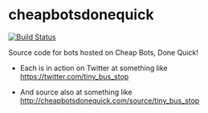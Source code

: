 # cheapbotsdonequick

[![Build Status](https://travis-ci.org/hugovk/cheapbotsdonequick.svg?branch=master)](https://travis-ci.org/hugovk/cheapbotsdonequick)

Source code for bots hosted on Cheap Bots, Done Quick!

 * Each is in action on Twitter at something like https://twitter.com/tiny_bus_stop 

 * And source also at something like http://cheapbotsdonequick.com/source/tiny_bus_stop
